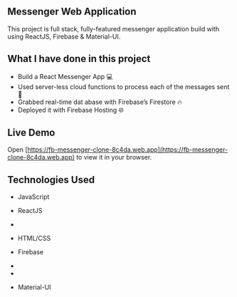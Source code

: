 ## Messenger Web Application 

This project is full stack, fully-featured messenger application build with using ReactJS, Firebase & Material-UI.

            
## What I have done in this project

- Build a React Messenger App 💻
- Used server-less cloud functions to process each of the messages sent 🚀
- Grabbed real-time dat abase with Firebase’s Firestore 🔥
- Deployed it with Firebase Hosting 🌐

## Live Demo
                                                                        

                        
Open [https://fb-messenger-clone-8c4da.web.app](https://fb-messenger-clone-8c4da.web.app) to view it in your
browser.    
    
## Technologies Used 
        
        
                                                                                    
- JavaScript
- ReactJS               




-   
- HTML/CSS
- Firebase
- 
- 


- Material-UI


